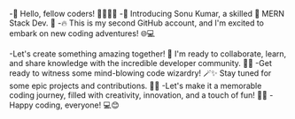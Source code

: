 -👋 Hello, fellow coders! 👩‍💻👨‍💻
-📢 Introducing Sonu Kumar, a skilled 🌟 MERN Stack Dev. 🚀
-🔥 This is my second GitHub account, and I'm excited to embark on new coding adventures! 🌐💻

-Let's create something amazing together! 🤝 I'm ready to collaborate, learn, and share knowledge with the incredible developer community. 🧠💡
-Get ready to witness some mind-blowing code wizardry! 🪄✨ Stay tuned for some epic projects and contributions. 💪🚀
-Let's make it a memorable coding journey, filled with creativity, innovation, and a touch of fun! 🎉🌈
-Happy coding, everyone! 💻😊
